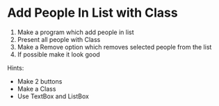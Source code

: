 # Add People In List with Class

1. Make a program which add people in list
2. Present all people with Class
3. Make a Remove option which removes selected people from the list
4. If possible make it look good

Hints:
- Make 2 buttons
- Make a Class
- Use TextBox and ListBox
